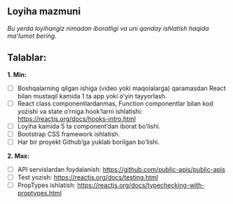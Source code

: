 ## Loyiha mazmuni

_Bu yerda loyihangiz nimadan iboratligi va uni qanday ishlatish haqida ma'lumot bering._

## Talablar:

**1. Min:**

- [ ] Boshqalarning qilgan ishiga (video yoki maqolalarga) qaramasdan React bilan mustaqil kamida 1 ta app yoki o’yin tayyorlash.
- [ ] React class componentlardanmas, Function componentlar bilan kod yozishi va state o’rniga hook’larni ishlatishi: https://reactjs.org/docs/hooks-intro.html
- [ ] Loyiha kamida 5 ta component’dan iborat bo’lishi.
- [ ] Bootstrap CSS framework ishlatish.
- [ ] Har bir proyekt Github’ga yuklab borilgan bo’lishi.

**2. Max:**

- [ ] API servislardan foydalanish: https://github.com/public-apis/public-apis
- [ ] Test yozish: https://reactjs.org/docs/testing.html
- [ ] PropTypes ishlatish: https://reactjs.org/docs/typechecking-with-proptypes.html

